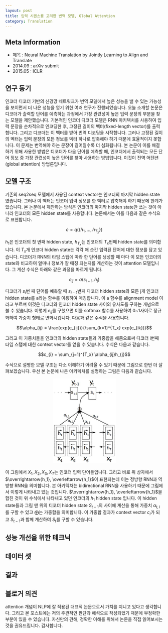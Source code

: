 ```yaml
---
layout: post
title: 입력 시퀀스를 고려한 번역 모델, Global Attention
category: Translation
---
```


## Meta Information
* 제목 : Neural Machine Translation by Jointly Learning to Align and Translate
* 2014.09 : arXiv submit
* 2015.05 : ICLR

## 연구 동기
인코더 디코더 기반의 신경망 네트워크가 번역 모델에서 높은 성능을 낼 수 있는 가능성을 보이면서 더 나은 성능을 얻기 위한 여러 연구가 진행되었습니다.
오늘 소개할 논문은 디코더가 출력할 단어를 예측하는 과정에서 가장 관련성이 높은 입력 문장의 부분을 찾는 모델을 제안했습니다.
기본적인 인코더 디코더 모델은 RNN 아키텍처를 사용하여 입력 문장을 순차적으로 인코딩한 후, 고정된 길이의 벡터(fixed-length vector)를 출력합니다.
그리고 디코더는 이 벡터를 받아 번역 디코딩을 시작합니다.
그러나 고정된 길이의 벡터는 입력 문장의 모든 정보를 벡터 하나로 압축해야 하기 때문에 효율적이지 못합니다.
이 문제는 번역해야 하는 문장이 길어질수록 더 심화됩니다.
본 논문이 이를 해결하기 위해 사용한 방법은 디코더가 다음 단어를 예측할 때, 인코더에서 출력되는 모든 단어 정보 중 가장 관련성이 높은 단어를 찾아 사용하는 방법입니다.
이것이 전역 어텐션(global attention) 방법론입니다.

## 모델 구조
기존의 seq2seq 모델에서 사용된 context vector는 인코더의 마지막 hidden state였습니다.
그러나 이 벡터는 인코더 입력 정보를 한 벡터로 압축해야 하기 때문에 한계가 있습니다.
본 논문에서 제안하는 방식은 인코더의 마지막 hidden state만 쓰는 것이 아니라 인코더의 모든 hidden state를 사용합니다.
논문에서는 이를 다음과 같은 수식으로 표현합니다.

$$c = q(\{h_1,...,h_{T_x}\})$$

$h_1$은 인코더의 첫 번째 hidden state, $h_{T_x}$는 인코더의 $T_x$번째 hidden state를 의미합니다.
이 $T_x$개 인코더 hidden state는 각각 매 순간 입력된 단어에 대한 정보를 담고 있습니다.
디코더가 RNN의 타임 스탭에 따라 한 단어를 생성할 때 마다 이 모든 인코더의 state와 비교하여 얼마나 정보가 잘 매칭 되는지를 계산하는 것이 attention 모델입니다.
그 계산 수식은 아래와 같은 과정을 따르게 됩니다.

$$e_{ij} = a(s_{i-1}, h_j)$$

디코더가 $s_i$번 째 단어를 예측할 때 $s_{i-1}$번째 디코더 hidden state와 모든 j개 인코더 hidden state를 a라는 함수를 이용하여 매칭합니다.
이 a 함수를 alignment model 이라고 부르며 이것은 디코더와 인코더 hidden state 사이의 유사도를 구하는 개념으로 볼 수 있습니다.
이렇게 $e_{ij}$를 구했으면 이를 softmax 함수를 사용하여 0~1사이로 정규화하여 가중치 형태로 변화시킵니다.
다음과 같은 수식을 사용합니다.

$$\alpha_{ij} = \frac{exp(e_{ij})}{\sum_{k=1}^{T_x} exp(e_{ik})}$$

그리고 이 가중치들을 인코더의 hidden state들과 가중합을 해줌으로써 디코더 i번째 타임 스탭에 대한 context vector를 얻을 수 있습니다.
수식은 다음과 같습니다.

$$c_{i} = \sum_{j=1}^{T_x} \alpha_{ij}h_{j}$$

수식으로 설명한 모델 구조는 다소 이해하기 어려울 수 있기 때문에 그림으로 한번 더 살펴보겠습니다.
우선 본 논문에 나온 아키텍처를 설명하는 그림은 다음과 같습니다.

<center>
<img src="/public/img/global-attention-figure1.JPG" width="40%" alt="Figure1 of Neural Machine Translation by Jointly Learning to Align and Translate">
</center>

이 그림에서 $X_1, X_2, X_3, X_T$는 인코더 입력 단어들입니다.
그리고 바로 위 상자에서 $\overrightarrow{h_1}, \overleftarrow{h_1}$이 표현되는데 이는 정방향 RNN과 역방향 RNN을 의미합니다.
본 아키텍처는 bidirectional RNN을 사용하기 때문에 그림에서 이렇게 나타내고 있는 것입니다.
$\overrightarrow{h_1}, \overleftarrow{h_1}$을 합친 것이 위 수식에서 나타내고 있던 인코더의 $h_1$ hidden state 입니다.
이 hidden state들과 그림 맨 위의 디코더 hidden state $S_{t-1}$의 사이에 계산을 통해 가중치 $\alpha_{t,i}$를 구할 수 있고 $\bigoplus$는 가중합을 의미합니다.
이 가중합 결과가 context vector $c_i$가 되고 $S_{t-1}$과 함께 계산하여 $S_t$를 구할 수 있습니다.

## 성능 개선을 위한 테크닉

## 데이터 셋

## 결과

## 블로거 의견
attention 개념이 NLP에 잘 적용된 대표적 논문으로서 가치를 지니고 있다고 생각합니다.
그리고 본 포스트에는 저의 주관적인 판단과 해석으로 작성되었기 때문에 부정확한 부분이 있을 수 있습니다.
자신만의 견해, 정확한 이해를 위해서 논문을 직접 읽어보시는 것을 권유드립니다.
감사합니다.
